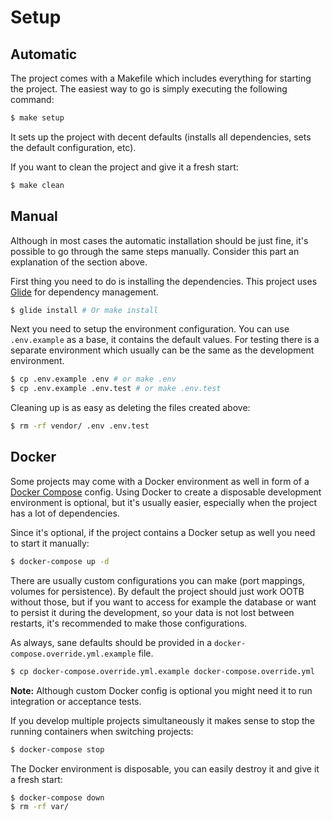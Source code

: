 # Setup

## Automatic

The project comes with a Makefile which includes everything for starting the project.
The easiest way to go is simply executing the following command:

``` bash
$ make setup
```

It sets up the project with decent defaults (installs all dependencies, sets the default configuration, etc).

If you want to clean the project and give it a fresh start:

``` bash
$ make clean
```


## Manual

Although in most cases the automatic installation should be just fine, it's possible to go through the same steps manually.
Consider this part an explanation of the section above.

First thing you need to do is installing the dependencies. This project uses [Glide](http://glide.sh/) for dependency management.

``` bash
$ glide install # Or make install
```

Next you need to setup the environment configuration. You can use `.env.example` as a base, it contains the default values.
For testing there is a separate environment which usually can be the same as the development environment.

``` bash
$ cp .env.example .env # or make .env
$ cp .env.example .env.test # or make .env.test
```

Cleaning up is as easy as deleting the files created above:

``` bash
$ rm -rf vendor/ .env .env.test
```


## Docker

Some projects may come with a Docker environment as well in form of a [Docker Compose](https://docs.docker.com/compose/) config.
Using Docker to create a disposable development environment is optional, but it's usually easier,
especially when the project has a lot of dependencies.

Since it's optional, if the project contains a Docker setup as well you need to start it manually:

``` bash
$ docker-compose up -d
```

There are usually custom configurations you can make (port mappings, volumes for persistence).
By default the project should just work OOTB without those, but if you want to access for example the database
or want to persist it during the development, so your data is not lost between restarts, it's recommended to make those configurations.

As always, sane defaults should be provided in a `docker-compose.override.yml.example` file.

``` bash
$ cp docker-compose.override.yml.example docker-compose.override.yml
```

**Note:** Although custom Docker config is optional you might need it to run integration or acceptance tests.

If you develop multiple projects simultaneously it makes sense to stop the running containers when switching projects:

``` bash
$ docker-compose stop
```

The Docker environment is disposable, you can easily destroy it and give it a fresh start:

``` bash
$ docker-compose down
$ rm -rf var/
```
